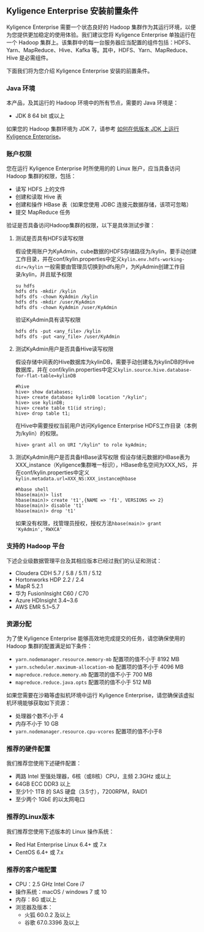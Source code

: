 ## Kyligence Enterprise 安装前置条件

Kyligence Enterprise 需要一个状态良好的 Hadoop 集群作为其运行环境，以便为您提供更加稳定的使用体验。我们建议您将 Kyligence Enterprise 单独运行在一个 Hadoop 集群上。该集群中的每一台服务器应当配置的组件包括：HDFS、Yarn、MapReduce、Hive、Kafka 等。其中，HDFS、Yarn、MapReduce、Hive 是必需组件。

下面我们将为您介绍 Kyligence Enterprise 安装的前置条件。

### Java 环境

本产品，及其运行的 Hadoop 环境中的所有节点，需要的 Java 环境是：

- JDK 8 64 bit 或以上

如果您的 Hadoop 集群环境为 JDK 7，请参考 [如何在低版本 JDK 上运行 Kyligence Enterprise](about_low_version_jdk.cn.md)。

### 账户权限

您在运行 Kyligence Enterprise 时所使用的的 Linux 账户，应当具备访问 Hadoop 集群的权限，包括：

+ 读写 HDFS 上的文件
+ 创建和读取 Hive 表
+ 创建和操作 HBase 表（如果您使用 JDBC 连接元数据存储，该项可忽略）
+ 提交 MapReduce 任务

验证是否具备访问Hadoop集群的权限，以下是具体测试步骤：

1. 测试是否具有HDFS读写权限
  
   假设使用账户为KyAdmin，cube数据的HDFS存储路径为/kylin，要手动创建工作目录，并在conf/kylin.properties中定义`kylin.env.hdfs-working-dir=/kylin`
   一般需要由管理员切换到hdfs用户，为KyAdmin创建工作目录/kylin，并且赋予权限
   ```
   su hdfs
   hdfs dfs -mkdir /kylin
   hdfs dfs -chown KyAdmin /kylin
   hdfs dfs -mkdir /user/KyAdmin
   hdfs dfs -chown KyAdmin /user/KyAdmin
   ```
   验证KyAdmin具有读写权限
   ```
   hdfs dfs -put <any_file> /kylin
   hdfs dfs -put <any_file> /user/KyAdmin   
   ```
2. 测试KyAdmin用户是否具备Hive读写权限

   假设存储中间表的Hive数据库为kylinDB，需要手动创建名为kylinDB的Hive数据库，并在
   conf/kylin.properties中定义`kylin.source.hive.database-for-flat-table=kylinDB`
   ```
   #hive
   hive> show databases;
   hive> create database kylinDB location "/kylin";
   hive> use kylinDB;
   hive> create table t1(id string);
   hive> drop table t1;
   ```
   在Hive中需要授权当前用户访问Kyligence Enterprise HDFS工作目录（本例为/kylin）的权限。
   ```
   hive> grant all on URI "/kylin" to role kyAdmin;
   ```
3. 测试KyAdmin用户是否具备HBase读写权限
   假设存储元数据的HBase表为XXX_instance（Kyligence集群唯一标识），HBase命名空间为XXX_NS，
   并在conf/kylin.properties中定义`kylin.metadata.url=XXX_NS:XXX_instance@hbase`
   ```
   #hbase shell
   hbase(main)> list
   hbase(main)> create 't1',{NAME => 'f1', VERSIONS => 2}
   hbase(main)> disable 't1'
   hbase(main)> drop 't1'
   ```
   如果没有权限，找管理员授权，授权方法`hbase(main)> grant 'KyAdmin','RWXCA'`
   
### 支持的 Hadoop 平台

下述企业级数据管理平台及其相应版本已经过我们的认证和测试：

+ Cloudera CDH 5.7 / 5.8 / 5.11 / 5.12
+ Hortonworks HDP 2.2 / 2.4
+ MapR 5.2.1
+ 华为 FusionInsight C60 / C70
+ Azure HDInsight 3.4~3.6
+ AWS EMR 5.1~5.7


### 资源分配

为了使 Kyligence Enterprise 能够高效地完成提交的任务，请您确保使用的 Hadoop 集群的配置满足如下条件：

+ `yarn.nodemanager.resource.memory-mb` 配置项的值不小于 8192 MB
+ `yarn.scheduler.maximum-allocation-mb` 配置项的值不小于 4096 MB
+ `mapreduce.reduce.memory.mb` 配置项的值不小于 700 MB
+ `mapreduce.reduce.java.opts` 配置项的值不小于 512 MB

如果您需要在沙箱等虚拟机环境中运行 Kyligence Enterprise，请您确保该虚拟机环境能够获取如下资源：

+ 处理器个数不小于 4
+ 内存不小于 10 GB
+ `yarn.nodemanager.resource.cpu-vcores` 配置项的值不小于8

### 推荐的硬件配置

我们推荐您使用下述硬件配置：

+ 两路 Intel 至强处理器，6核（或8核）CPU，主频 2.3GHz 或以上
+ 64GB ECC DDR3 以上
+ 至少1个 1TB 的 SAS 硬盘（3.5寸），7200RPM，RAID1
+ 至少两个 1GbE 的以太网电口

### 推荐的Linux版本

我们推荐您使用下述版本的 Linux 操作系统：

+ Red Hat Enterprise Linux 6.4+ 或 7.x
+ CentOS 6.4+ 或 7.x

### 推荐的客户端配置

- CPU：2.5 GHz Intel Core i7
- 操作系统：macOS / windows 7 或 10
- 内存：8G 或以上
- 浏览器及版本：
	+ 火狐 60.0.2 及以上
	+ 谷歌 67.0.3396 及以上

